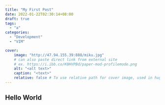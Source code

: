 ```yaml
---
title: "My First Post"
date: 2022-01-22T02:30:14+08:00
draft: true
tags: 
  - "a"
categories: 
  - "Development"
  - "VIM"

cover:
    image: "http://47.94.155.39:888/miku.jpg"
    # can also paste direct link from external site
    # ex. https://i.ibb.co/K0HVPBd/paper-mod-profilemode.png
    alt: "<alt text>"
    caption: "<text>"
    relative: false # To use relative path for cover image, used in hugo Page-bundles
---
```


## Hello World